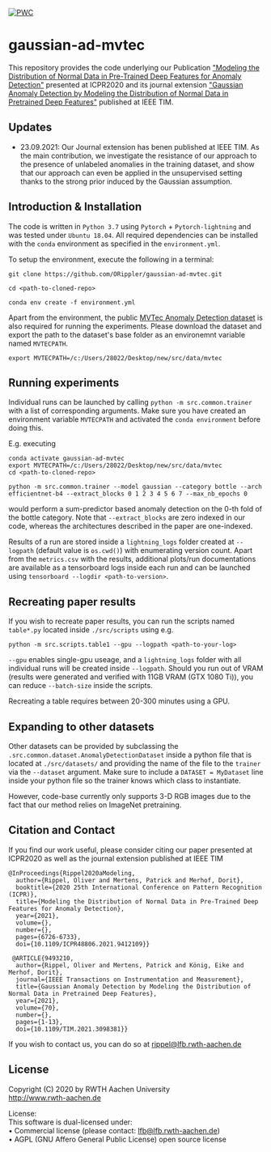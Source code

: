 [![PWC](https://img.shields.io/endpoint.svg?url=https://paperswithcode.com/badge/modeling-the-distribution-of-normal-data-in/anomaly-detection-on-mvtec-ad)](https://paperswithcode.com/sota/anomaly-detection-on-mvtec-ad?p=modeling-the-distribution-of-normal-data-in)

# gaussian-ad-mvtec

This repository provides the code underlying our Publication ["Modeling the Distribution of Normal Data in Pre-Trained Deep Features for Anomaly Detection"](https://arxiv.org/abs/2005.14140) presented at ICPR2020 and its journal extension ["Gaussian Anomaly Detection by Modeling the Distribution of Normal Data in Pretrained Deep Features"](https://ieeexplore.ieee.org/abstract/document/9493210) published at IEEE TIM.

## Updates

* 23.09.2021: Our Journal extension has benen published at IEEE TIM. As the main contribution, we investigate the resistance of our approach to the presence of unlabeled anomalies in the training dataset, and show that our approach can even be applied in the unsupervised setting thanks to the strong prior induced by the Gaussian assumption.

## Introduction & Installation

The code is written in `Python 3.7` using `Pytorch` + `Pytorch-lightning` and was tested under `Ubuntu 18.04`.
All required dependencies can be installed with the `conda` environment as specified in the `environment.yml`.

To setup the environment, execute the following in a terminal:

```
git clone https://github.com/ORippler/gaussian-ad-mvtec.git

cd <path-to-cloned-repo>

conda env create -f environment.yml
```

Apart from the environment, the public [MVTec Anomaly Detection dataset](https://www.mvtec.com/de/unternehmen/forschung/datasets/mvtec-ad/) is also required for running the experiments.
Please download the dataset and export the path to the dataset's base folder as an environemnt variable named `MVTECPATH`.

```
export MVTECPATH=/c:/Users/28022/Desktop/new/src/data/mvtec
```

## Running experiments

Individual runs can be launched by calling `python -m src.common.trainer` with a list of corresponding arguments.
Make sure you have created an environment variable `MVTECPATH` and activated the `conda environment` before doing this.

E.g. executing

```
conda activate gaussian-ad-mvtec
export MVTECPATH=/c:/Users/28022/Desktop/new/src/data/mvtec
cd <path-to-cloned-repo>

python -m src.common.trainer --model gaussian --category bottle --arch efficientnet-b4 --extract_blocks 0 1 2 3 4 5 6 7 --max_nb_epochs 0
```
would perform a sum-predictor based anomaly detection on the 0-th fold of the bottle category.
Note that `--extract_blocks` are zero indexed in our code, whereas the architectures described in the paper are one-indexed.

Results of a run are stored inside a `lightning_logs` folder created at `--logpath` (default value is `os.cwd()`) with enumerating version count.
Apart from the `metrics.csv` with the results, additional plots/run documentations are available as a tensorboard logs inside each run and can be launched using `tensorboard --logdir <path-to-version>`.

## Recreating paper results

If you wish to recreate paper results, you can run the scripts named `table*.py` located inside `./src/scripts` using e.g.

```
python -m src.scripts.table1 --gpu --logpath <path-to-your-log>
```

`--gpu` enables single-gpu useage, and a `lightning_logs` folder with all individual runs will be created inside `--logpath`.
Should you run out of VRAM (results were generated and verified with 11GB VRAM (GTX 1080 Ti)), you can reduce `--batch-size` inside the scripts.

Recreating a table requires between 20-300 minutes using a GPU.

## Expanding to other datasets

Other datasets can be provided by subclassing the `.src.common.dataset.AnomalyDetectionDataset` inside a python file that is located at `./src/datasets/` and providing the name of the file to the `trainer` via the `--dataset` argument.
Make sure to include a `DATASET = MyDataset` line inside your python file so the trainer knows which class to instantiate.

However, code-base currently only supports 3-D RGB images due to the fact that our method relies on ImageNet pretraining.

## Citation and Contact

If you find our work useful, please consider citing our paper presented at ICPR2020 as well as the journal extension published at IEEE TIM

```
@InProceedings{Rippel2020aModeling,
  author={Rippel, Oliver and Mertens, Patrick and Merhof, Dorit},
  booktitle={2020 25th International Conference on Pattern Recognition (ICPR)}, 
  title={Modeling the Distribution of Normal Data in Pre-Trained Deep Features for Anomaly Detection}, 
  year={2021},
  volume={},
  number={},
  pages={6726-6733},
  doi={10.1109/ICPR48806.2021.9412109}}
  
 @ARTICLE{9493210,
  author={Rippel, Oliver and Mertens, Patrick and König, Eike and Merhof, Dorit},
  journal={IEEE Transactions on Instrumentation and Measurement}, 
  title={Gaussian Anomaly Detection by Modeling the Distribution of Normal Data in Pretrained Deep Features}, 
  year={2021},
  volume={70},
  number={},
  pages={1-13},
  doi={10.1109/TIM.2021.3098381}}
```

If you wish to contact us, you can do so at rippel@lfb.rwth-aachen.de


## License

Copyright (C) 2020 by RWTH Aachen University                      
http://www.rwth-aachen.de                                             
                                                                         
License:                                                                                                                                       
This software is dual-licensed under:                                 
• Commercial license (please contact: lfb@lfb.rwth-aachen.de)         
• AGPL (GNU Affero General Public License) open source license 
